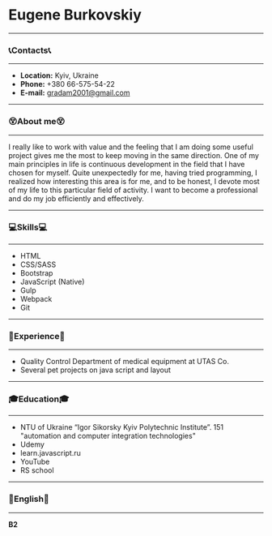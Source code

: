 # Eugene Burkovskiy
***
### 📞Contacts📞
***
- **Location:** Kyiv, Ukraine
- **Phone:** +380 66-575-54-22
- **E-mail:** gradam2001@gmail.com
***
### 😵About me😵
***
I really like to work with value and the feeling that I am doing some useful project gives me the most to keep moving in the same direction. One of my main principles in life is continuous development in the field that I have chosen for myself. Quite unexpectedly for me, having tried programming, I realized how interesting this area is for me, and to be honest, I devote most of my life to this particular field of activity. I want to become a professional and do my job efficiently and effectively.
***
### 💻Skills💻
***
- HTML
- CSS/SASS
- Bootstrap
- JavaScript (Native)
- Gulp
- Webpack
- Git
***
### 💼Experience💼
***
- Quality Control Department of medical equipment at UTAS Co.
- Several pet projects on java script and layout
***
### 🎓Education🎓
***
- NTU of Ukraine “Igor Sikorsky Kyiv Polytechnic Institute”. 151 "automation and computer integration technologies"
- Udemy
- learn.javascript.ru
- YouTube
- RS school
***
### 💬English💬
***
**B2**
